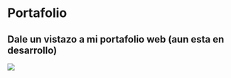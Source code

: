# Portafolio
## Dale un vistazo a mi portafolio web (aun esta en desarrollo)
<img src="https://camo.githubusercontent.com/e90c5b3de2a168b407fe1c459bd3c931be58224e0b01671e67c241737ae3c242/68747470733a2f2f7062732e7477696d672e636f6d2f6d656469612f464b494b663652566b414533656b423f666f726d61743d6a7067266e616d653d6c61726765">
